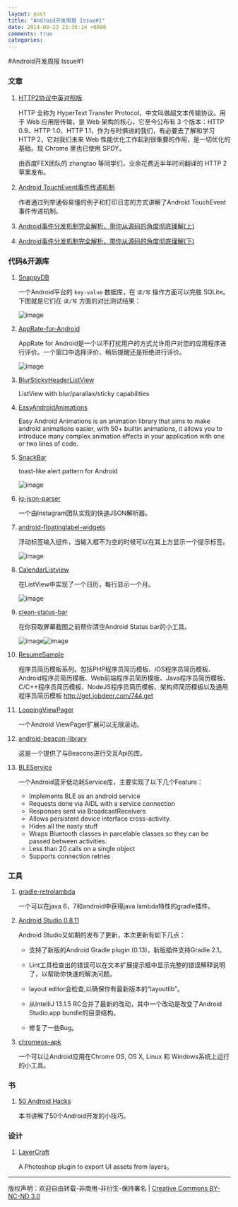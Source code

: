 ```yaml
---
layout: post
title: "Android开发周报 Issue#1"
date: 2014-09-23 22:36:14 +0800
comments: true
categories: 
---
```


#Android开发周报 Issue#1


### 文章

1. [HTTP2协议中英对照版](https://github.com/fex-team/http2-spec/blob/master/HTTP2中英对照版(06-29).md)

	HTTP 全称为 HyperText Transfer Protocol，中文叫做超文本传输协议。用于 Web 应用层传输，是 Web 架构的核心，它至今公布有 3 个版本：HTTP 0.9、HTTP 1.0、HTTP 1.1，作为与时俱进的我们，有必要去了解和学习 HTTP 2，它对我们未来 Web 性能优化工作起到很重要的作用，是一切优化的基础。现 Chrome 里也已使用 SPDY。
	
	由百度FEX团队的 zhangtao 等同学们，业余花费近半年时间翻译的 HTTP 2 草案发布。
	
2. [Android TouchEvent事件传递机制](http://blog.csdn.net/morgan_xww/article/details/9372285#comments)
	
	作者通过列举通俗易懂的例子和打印日志的方式讲解了Android TouchEvent事件传递机制。		
3. [Android事件分发机制完全解析，带你从源码的角度彻底理解(上)](http://blog.csdn.net/guolin_blog/article/details/9097463)	

4. [Android事件分发机制完全解析，带你从源码的角度彻底理解(下)](http://blog.csdn.net/loongggdroid/article/details/19118475)


### 代码&开源库

1. [SnappyDB](https://github.com/nhachicha/SnappyDB)

	一个Android平台的 `key-value` 数据库，在 `读/写` 操作方面可以完胜 SQLite。 下图就是它们在 `读/写` 方面的对比测试结果：

	![image](https://camo.githubusercontent.com/0f6193a1f84aa8a77d07ac18d3566b87bc89999b/687474703a2f2f736e6170707964622e636f6d2f696d672f62656e63686d61726b5f73716c6974655f776974685f7472616e73616374696f6e2e706e67)

2. [AppRate-for-Android](https://github.com/kikoso/AppRate-for-Android) 

	AppRate for Android是一个以不打扰用户的方式允许用户对您的应用程序进行评价。一个窗口中选择评价、稍后提醒还是拒绝进行评价。

	![image](https://camo.githubusercontent.com/f84466fd21066bad1ba7c47224f8f351a21d2361/68747470733a2f2f7261772e6769746875622e636f6d2f6b696b6f736f2f417070526174652d666f722d416e64726f69642f6d61737465722f6172742f73637265656e73686f742e706e67)
	
3. [BlurStickyHeaderListView](https://github.com/emmano/BlurStickyHeaderListView) 

	ListView with blur/parallax/sticky capabilities
	
4. [EasyAndroidAnimations](https://github.com/2359media/EasyAndroidAnimations) 

	Easy Android Animations is an animation library that aims to make android animations easier, with 50+ builtin animations, it allows you to introduce many complex animation effects in your application with one or two lines of code.


5. [SnackBar](https://github.com/MrEngineer13/SnackBar)

	toast-like alert pattern for Android

	![image](https://camo.githubusercontent.com/67a39af16f3d46631567c1f7bd7dcddeb3c4c9e9/687474703a2f2f6d6174657269616c2d64657369676e2e73746f726167652e676f6f676c65617069732e636f6d2f696d616765732f636f6d706f6e656e74732d746f617374732d73706563732d737065635f746f6173745f30335f315f6c617267655f6d6470692e706e67)

7. [ig-json-parser](https://github.com/Instagram/ig-json-parser)

	一个由Instagram团队实现的快速JSON解析器。
	
8. [android-floatinglabel-widgets](https://github.com/marvinlabs/android-floatinglabel-widgets)
	
	浮动标签输入组件，当输入框不为空的时候可以在其上方显示一个提示标签。
	
	![image](https://camo.githubusercontent.com/ae02c8934861e7fcc10661cfed79f7276dfe06b7/687474703a2f2f696d672e796f75747562652e636f6d2f76692f68705a4439674a635267302f302e6a7067)
	
9. [CalendarListview](https://github.com/traex/CalendarListview)

	在ListView中实现了一个日历，每行显示一个月。
	
	![image](https://github.com/traex/CalendarListview/raw/master/demo.gif)

10. [clean-status-bar](https://github.com/emmaguy/clean-status-bar)

	在你获取屏幕截图之前帮你清空Android Status bar的小工具。
	
	![image](https://raw.githubusercontent.com/emmaguy/clean-status-bar/master/images/before.png)![image](https://raw.githubusercontent.com/emmaguy/clean-status-bar/master/images/after.png)
	
11. [ResumeSample](https://github.com/geekcompany/ResumeSample)

	程序员简历模板系列。包括PHP程序员简历模板、iOS程序员简历模板、Android程序员简历模板、Web前端程序员简历模板、Java程序员简历模板、C/C++程序员简历模板、NodeJS程序员简历模板、架构师简历模板以及通用程序员简历模板 
http://get.jobdeer.com/744.get

12. [LoopingViewPager](https://github.com/imbryk/LoopingViewPager)
	
	一个Android ViewPager扩展可以无限滚动。

13. [android-beacon-library](https://github.com/AltBeacon/android-beacon-library)

	这是一个提供了与Beacons进行交互Api的库。
	
14. [BLEService](https://github.com/RatioLabs/BLEService)

	一个Android蓝牙低功耗Service库，主要实现了以下几个Feature：

	* Implements BLE as an android service
	* Requests done via AIDL with a service connection
	* Responses sent via BroadcastReceivers
	* Allows persistent device interface cross-activity.
	* Hides all the nasty stuff
	* Wraps Bluetooth classes in parcelable classes so they can be passed between activities.
	* Less than 20 calls on a single object
	* Supports connection retries

### 工具

1. [gradle-retrolambda](https://github.com/evant/gradle-retrolambda)

	一个可以在java 6，7和android中获得java lambda特性的gradle插件。

2. [Android Studio 0.8.11](http://www.androiddevtools.cn)

	Android Studio又如期的发布了更新，本次更新有如下几点：
	
	* 支持了新版的Android Gradle plugin (0.13)，新版插件支持Gradle 2.1。
	
	* Lint工具检查出的错误可以在文本扩展提示框中显示完整的错误解释说明了，以帮助你快速的解决问题。
	
	* layout editor会检查,以确保你有最新版本的“layoutlib”。
	
	* 从IntelliJ 13.1.5 RC合并了最新的改动，其中一个改动是改变了Android Studio.app bundle的目录结构。
	
	* 修复了一些Bug。
3. [chromeos-apk](https://github.com/vladikoff/chromeos-apk)
	
	一个可以让Android应用在Chrome OS, OS X, Linux 和 Windows系统上运行的小工具。
	
### 书

1. [50 Android Hacks](http://it-ebooks.info/book/2445/)

	本书讲解了50个Android开发的小技巧。

### 设计

1. [LayerCraft](http://lab.rayps.com/lc/)
	
	A Photoshop plugin to export UI assets from layers。
	
	
----
版权声明：欢迎自由转载-非商用-非衍生-保持署名 | [Creative Commons BY-NC-ND 3.0](http://creativecommons.org/licenses/by-nc-nd/3.0/deed.zh)